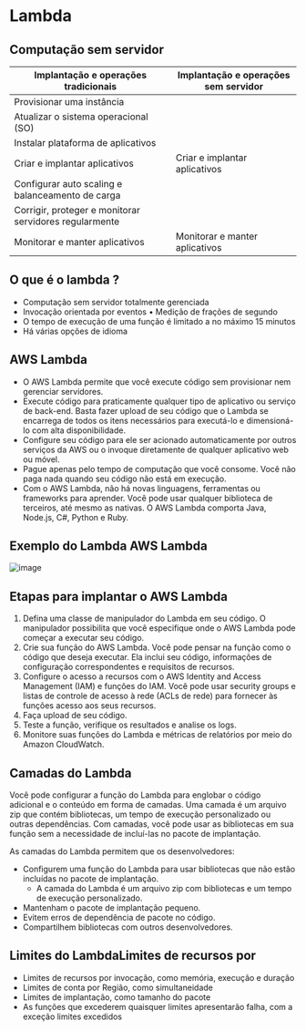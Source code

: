 # Lambda

## Computação sem servidor 
| Implantação e operações tradicionais | Implantação e operações sem servidor |
|---------------------------------------|-------------------------------------|
|Provisionar uma instância | |
| Atualizar o sistema operacional (SO) | |
| Instalar plataforma de aplicativos | |
| Criar e implantar aplicativos | Criar e implantar aplicativos |
| Configurar auto scaling e balanceamento de carga| |
| Corrigir, proteger e monitorar servidores regularmente| |
| Monitorar e manter aplicativos | Monitorar e manter aplicativos |


## O que é o lambda ?
- Computação sem servidor totalmente gerenciada
- Invocação orientada por eventos • Medição de frações de segundo
- O tempo de execução de uma função é limitado a no máximo 15 minutos
- Há várias opções de idioma

## AWS Lambda
 - O AWS Lambda permite que você execute código sem provisionar nem gerenciar servidores.
- Execute código para praticamente qualquer tipo de aplicativo ou serviço de back-end. Basta fazer upload de seu código que o Lambda se encarrega de todos os itens necessários para executá-lo e dimensioná-lo com alta disponibilidade.
- Configure seu código para ele ser acionado automaticamente por outros serviços da AWS ou o invoque diretamente de qualquer aplicativo web ou móvel.
- Pague apenas pelo tempo de computação que você consome. Você não paga nada quando seu código não está em execução.
- Com o AWS Lambda, não há novas linguagens, ferramentas ou frameworks para aprender. Você pode usar qualquer biblioteca de terceiros, até mesmo as nativas. O AWS Lambda comporta Java, Node.js, C#, Python e Ruby.

## Exemplo do Lambda AWS Lambda
![image](https://github.com/luane-loureiro/EscolaDaNuvem-AWS/assets/100947092/65662ff1-24ef-4c47-b552-68fc0313d595)

## Etapas para implantar o AWS Lambda
1. Defina uma classe de manipulador do Lambda em seu código. O manipulador possibilita que você especifique onde o AWS Lambda pode começar a executar seu código.
2. Crie sua função do AWS Lambda. Você pode pensar na função como o código que deseja executar. Ela inclui seu código, informações de configuração correspondentes e requisitos de recursos.
3. Configure o acesso a recursos com o AWS Identity and Access Management (IAM) e funções do IAM. Você pode usar security groups e listas de controle de acesso à rede (ACLs de rede) para fornecer às funções acesso aos seus recursos.
4. Faça upload de seu código.
5. Teste a função, verifique os resultados e analise os logs.
6. Monitore suas funções do Lambda e métricas de relatórios por meio do Amazon CloudWatch.

## Camadas do Lambda 
Você pode configurar a função do Lambda para englobar o código adicional e o conteúdo em forma de camadas. 
Uma camada é um arquivo zip que contém bibliotecas, um tempo de execução personalizado ou outras dependências. 
Com camadas, você pode usar as bibliotecas em sua função sem a necessidade de incluí-las no pacote de implantação.

As camadas do Lambda permitem que os desenvolvedores:
- Configurem uma função do Lambda para usar bibliotecas que não estão incluídas no pacote de implantação.
    - A camada do Lambda é um arquivo zip com bibliotecas e um tempo de execução personalizado.
- Mantenham o pacote de implantação pequeno.
- Evitem erros de dependência de pacote no código.
- Compartilhem bibliotecas com outros desenvolvedores. 


## Limites do LambdaLimites de recursos por
- Limites de recursos por invocação, como memória, execução e duração
- Limites de conta por Região, como simultaneidade
- Limites de implantação, como tamanho do pacote
- As funções que excederem quaisquer limites apresentarão falha, com a exceção limites excedidos


